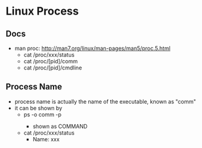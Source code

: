 # Linux Process
## Docs
* man proc: http://man7.org/linux/man-pages/man5/proc.5.html
  * cat /proc/xxx/status
  * cat /proc/[pid]/comm
  * cat /proc/[pid]/cmdline
## Process Name
* process name is actually the name of the executable, known as "comm"
* it can be shown by
  * ps -o comm -p <pid>
    * shown as COMMAND
  * cat /proc/xxx/status
    * Name: xxx
 
